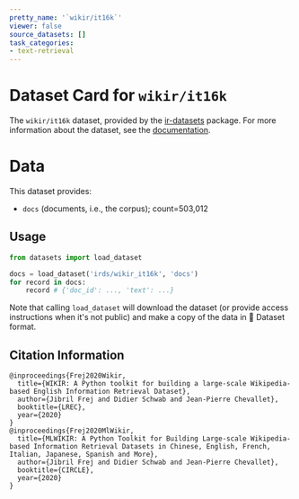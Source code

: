 ```yaml
---
pretty_name: '`wikir/it16k`'
viewer: false
source_datasets: []
task_categories:
- text-retrieval
---
```


# Dataset Card for `wikir/it16k`

The `wikir/it16k` dataset, provided by the [ir-datasets](https://ir-datasets.com/) package.
For more information about the dataset, see the [documentation](https://ir-datasets.com/wikir#wikir/it16k).

# Data

This dataset provides:
 - `docs` (documents, i.e., the corpus); count=503,012


## Usage

```python
from datasets import load_dataset

docs = load_dataset('irds/wikir_it16k', 'docs')
for record in docs:
    record # {'doc_id': ..., 'text': ...}

```

Note that calling `load_dataset` will download the dataset (or provide access instructions when it's not public) and make a copy of the
data in 🤗 Dataset format.

## Citation Information

```
@inproceedings{Frej2020Wikir,
  title={WIKIR: A Python toolkit for building a large-scale Wikipedia-based English Information Retrieval Dataset},
  author={Jibril Frej and Didier Schwab and Jean-Pierre Chevallet},
  booktitle={LREC},
  year={2020}
}
@inproceedings{Frej2020MlWikir,
  title={MLWIKIR: A Python Toolkit for Building Large-scale Wikipedia-based Information Retrieval Datasets in Chinese, English, French, Italian, Japanese, Spanish and More},
  author={Jibril Frej and Didier Schwab and Jean-Pierre Chevallet},
  booktitle={CIRCLE},
  year={2020}
}
```

